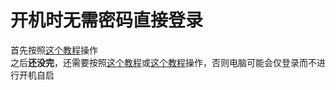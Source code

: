 # 开机时无需密码直接登录
首先按照[这个教程](https://blog.csdn.net/yyyxsam/article/details/122584922)操作  
之后**还没完**，还需要按照[这个教程](https://blog.csdn.net/xiaojin21cen/article/details/124221504)或[这个教程](https://www.tree666.com/post/60.html)操作，否则电脑可能会仅登录而不进行开机自启
